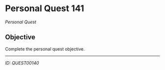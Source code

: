 # Personal Quest 141

*Personal Quest*

## Objective
Complete the personal quest objective.

---
*ID: QUEST00140*